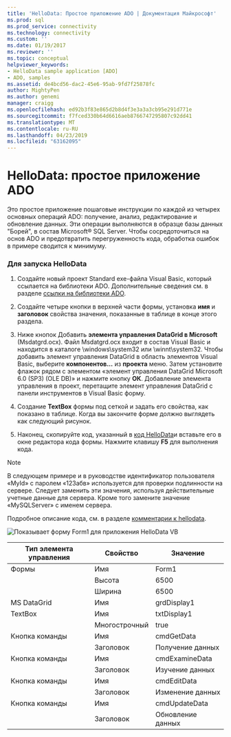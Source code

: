 ```yaml
---
title: 'HelloData: Простое приложение ADO | Документация Майкрософт'
ms.prod: sql
ms.prod_service: connectivity
ms.technology: connectivity
ms.custom: ''
ms.date: 01/19/2017
ms.reviewer: ''
ms.topic: conceptual
helpviewer_keywords:
- HelloData sample application [ADO]
- ADO, samples
ms.assetid: de4bcd56-dac2-45e6-95ab-9fd7f25878fc
author: MightyPen
ms.author: genemi
manager: craigg
ms.openlocfilehash: ed92b3f83e865d2b8d4f3e3a3a3cb95e291d771e
ms.sourcegitcommit: f7fced330b64d6616aeb8766747295807c92dd41
ms.translationtype: MT
ms.contentlocale: ru-RU
ms.lasthandoff: 04/23/2019
ms.locfileid: "63162095"
---
```

# <a name="hellodata-a-simple-ado-application"></a>HelloData: простое приложение ADO
Это простое приложение пошаговые инструкции по каждой из четырех основных операций ADO: получение, анализ, редактирование и обновление данных. Эти операции выполняются в образце базы данных "Борей", в состав Microsoft® SQL Server. Чтобы сосредоточиться на основ ADO и предотвратить перегруженность кода, обработка ошибок в примере сводится к минимуму.  
  
### <a name="to-run-hellodata"></a>Для запуска HelloData  
  
1.  Создайте новый проект Standard exe-файла Visual Basic, который ссылается на библиотеки ADO. Дополнительные сведения см. в разделе [ссылки на библиотеки ADO](../../../ado/guide/referencing-the-ado-libraries.md).  
  
2.  Создайте четыре кнопки в верхней части формы, установка **имя** и **заголовок** свойства значения, показанные в таблице в конце этого раздела.  
  
3.  Ниже кнопок Добавить **элемента управления DataGrid в Microsoft** (Msdatgrd.ocx). Файл Msdatgrd.ocx входит в состав Visual Basic и находится в каталоге \windows\system32 или \winnt\system32. Чтобы добавить элемент управления DataGrid в область элементов Visual Basic, выберите **компонентов...**  из **проекта** меню. Затем установите флажок рядом с элементом «элемент управления DataGrid Microsoft 6.0 (SP3) (OLE DB)» и нажмите кнопку **ОК**. Добавление элемента управления в проект, перетащите элемент управления DataGrid с панели инструментов в Visual Basic форму.  
  
4.  Создание **TextBox** формы под сеткой и задать его свойства, как показано в таблице. Когда вы закончите форме должно выглядеть как следующий рисунок.  
  
5.  Наконец, скопируйте код, указанный в [код HelloData](../../../ado/guide/data/hellodata-code.md)и вставьте его в окне редактора кода формы. Нажмите клавишу **F5** для выполнения кода.  
  
> [!NOTE]
>  В следующем примере и в руководстве идентификатор пользователя «MyId» с паролем «123абв» используется для проверки подлинности на сервере. Следует заменить эти значения, используя действительные учетные данные для сервера. Кроме того замените значение «MySQLServer» с именем сервера.  
  
 Подробное описание кода, см. в разделе [комментарии к hellodata](../../../ado/guide/data/comments-on-hellodata.md).  
  
 ![Показывает форму Form1 для приложения HelloData VB](../../../ado/guide/data/media/hellodata.gif "HelloData")  
  
|Тип элемента управления|Свойство|Значение|  
|------------------|--------------|-----------|  
|Формы|Имя|Form1|  
||Высота|6500|  
||Ширина|6500|  
|MS DataGrid|Имя|grdDisplay1|  
|TextBox|Имя|txtDisplay1|  
||Многострочный|true|  
|Кнопка команды|Имя|cmdGetData|  
||Заголовок|Получение данных|  
|Кнопка команды|Имя|cmdExamineData|  
||Заголовок|Изучение данных|  
|Кнопка команды|Имя|cmdEditData|  
||Заголовок|Изменение данных|  
|Кнопка команды|Имя|cmdUpdateData|  
||Заголовок|Обновление данных|
